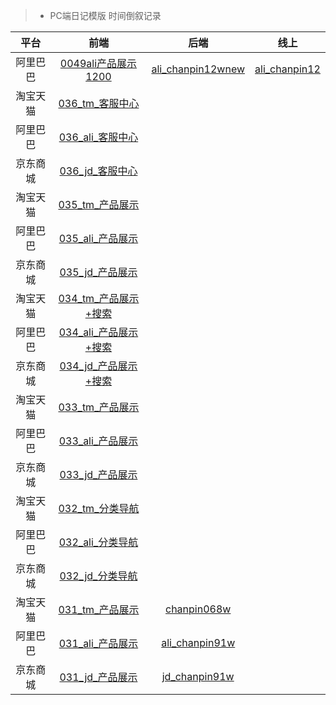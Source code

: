 > * PC端日记模版   时间倒叙记录

平台    |    前端   |   后端  |   线上  |
:---:   |  :---:   |  :---:  | :---:    |
阿里巴巴    |   [0049ali产品展示1200](http://192.168.3.108/jdmoban/0049ali%E4%BA%A7%E5%93%81%E5%B1%95%E7%A4%BA1200.html)  |   [ali_chanpin12wnew](http://192.168.3.11/web_root/html/tool/ali_chanpin12wnew.html)  |   [ali_chanpin12](http://www.001daima.com/html/tool/ali_chanpin12.html)
淘宝天猫    |   [036_tm_客服中心](http://192.168.3.108/JDmoban/pcTpl/TM/036_tm_%E5%AE%A2%E6%9C%8D%E4%B8%AD%E5%BF%83.html)  ||
阿里巴巴    |   [036_ali_客服中心](http://192.168.3.108/JDmoban/pcTpl/Ali/036_ali_%E5%AE%A2%E6%9C%8D%E4%B8%AD%E5%BF%83.html)  ||
京东商城    |   [036_jd_客服中心](http://192.168.3.108/JDmoban/pcTpl/JD/036_jd_%E5%AE%A2%E6%9C%8D%E4%B8%AD%E5%BF%83.html)  || 
淘宝天猫    |   [035_tm_产品展示](http://192.168.3.108/JDmoban/pcTpl/TM/035_tm_%E4%BA%A7%E5%93%81%E5%B1%95%E7%A4%BA.html)  ||
阿里巴巴    |   [035_ali_产品展示](http://192.168.3.108/JDmoban/pcTpl/Ali/035_ali_%E4%BA%A7%E5%93%81%E5%B1%95%E7%A4%BA.html)  ||
京东商城    |   [035_jd_产品展示](http://192.168.3.108/JDmoban/pcTpl/JD/035_jd_%E4%BA%A7%E5%93%81%E5%B1%95%E7%A4%BA.html)  || 
淘宝天猫    |   [034_tm_产品展示+搜索](http://192.168.3.108/JDmoban/pcTpl/TM/034_tm_%E4%BA%A7%E5%93%81%E5%B1%95%E7%A4%BA%2B%E6%90%9C%E7%B4%A2.html)  ||
阿里巴巴    |   [034_ali_产品展示+搜索](http://192.168.3.108/JDmoban/pcTpl/Ali/034_ali_%E4%BA%A7%E5%93%81%E5%B1%95%E7%A4%BA%2B%E6%90%9C%E7%B4%A2.html)  ||
京东商城    |   [034_jd_产品展示+搜索](http://192.168.3.108/JDmoban/pcTpl/JD/034_jd_%E4%BA%A7%E5%93%81%E5%B1%95%E7%A4%BA%2B%E6%90%9C%E7%B4%A2.html)  || 
淘宝天猫    |   [033_tm_产品展示](http://192.168.3.108/JDmoban/pcTpl/TM/033_tm_%E4%BA%A7%E5%93%81%E5%B1%95%E7%A4%BA.html)  ||
阿里巴巴    |   [033_ali_产品展示](http://192.168.3.108/JDmoban/pcTpl/Ali/033_ali_%E4%BA%A7%E5%93%81%E5%B1%95%E7%A4%BA.html)  ||
京东商城    |   [033_jd_产品展示](http://192.168.3.108/JDmoban/pcTpl/JD/033_jd_%E4%BA%A7%E5%93%81%E5%B1%95%E7%A4%BA.html)  || 
淘宝天猫    |   [032_tm_分类导航](http://192.168.3.108/JDmoban/pcTpl/TM/032_tm_%E5%88%86%E7%B1%BB%E5%AF%BC%E8%88%AA.html)  ||
阿里巴巴    |   [032_ali_分类导航](http://192.168.3.108/JDmoban/pcTpl/Ali/032_ali_%E5%88%86%E7%B1%BB%E5%AF%BC%E8%88%AA.html)  ||
京东商城    |   [032_jd_分类导航](http://192.168.3.108/JDmoban/pcTpl/JD/032_jd_%E5%88%86%E7%B1%BB%E5%AF%BC%E8%88%AA.html)  || 
淘宝天猫    |   [031_tm_产品展示](http://192.168.3.108/JDmoban/pcTpl/TM/031_tm_%E4%BA%A7%E5%93%81%E5%B1%95%E7%A4%BA.html)  |    [chanpin068w](http://192.168.3.11/web_root/html/tool/chanpin068w.html)  | 
阿里巴巴    |   [031_ali_产品展示](http://192.168.3.108/JDmoban/pcTpl/Ali/031_ali_%E4%BA%A7%E5%93%81%E5%B1%95%E7%A4%BA.html)  | [ali_chanpin91w](http://192.168.3.11/web_root/html/tool/ali_chanpin91w.html)  |
京东商城    |   [031_jd_产品展示](http://192.168.3.108/JDmoban/pcTpl/JD/031_jd_%E4%BA%A7%E5%93%81%E5%B1%95%E7%A4%BA.html)  |    [jd_chanpin91w](http://192.168.3.11/web_root/html/tool/jd_chanpin91w.html)    |